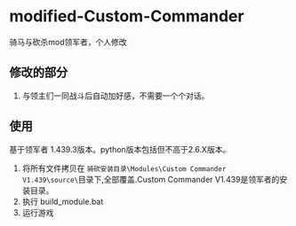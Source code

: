 # modified-Custom-Commander
骑马与砍杀mod领军者，个人修改

## 修改的部分
1. 与领主们一同战斗后自动加好感，不需要一个个对话。

## 使用
基于领军者 1.439.3版本。python版本包括但不高于2.6.X版本。
1. 将所有文件拷贝在 `骑砍安装目录\Modules\Custom Commander V1.439\source\`目录下,全部覆盖.Custom Commander V1.439是领军者的安装目录。
2. 执行 build_module.bat
3. 运行游戏